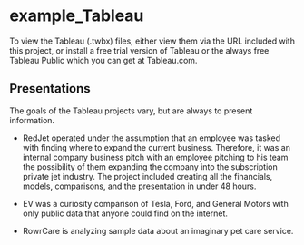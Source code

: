 # example_Tableau

To view the Tableau (.twbx) files, either view them via the URL included with this project, or install a free trial version of Tableau or the always free Tableau Public which you can get at Tableau.com.

## Presentations

The goals of the Tableau projects vary, but are always to present information. 

* RedJet operated under the assumption that an employee was tasked with finding where to expand the current business.  Therefore, it was an internal company business pitch with an employee pitching to his team the possibility of them expanding the company into the subscription private jet industry. The project included creating all the financials, models, comparisons, and the presentation in under 48 hours.

* EV was a curiosity comparison of Tesla, Ford, and General Motors with only public data that anyone could find on the internet.

* RowrCare is analyzing sample data about an imaginary pet care service.
